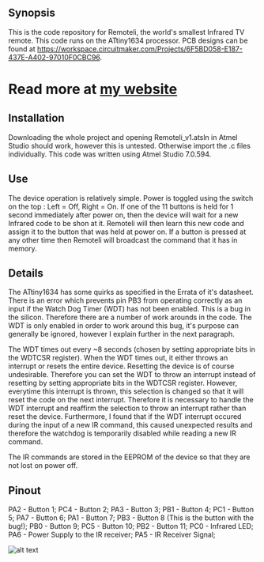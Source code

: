 ## Synopsis

This is the code repository for Remoteli, the world's smallest Infrared TV remote. This code runs on the ATtiny1634 processor.
PCB designs can be found at https://workspace.circuitmaker.com/Projects/6F5BD058-E187-437E-A402-97010F0CBC96.

# Read more at [my website](http://projects.matthollands.com/category/remoteli/)

## Installation

Downloading the whole project and opening Remoteli_v1.atsln in Atmel Studio should work, however this is untested. Otherwise import the .c files individually.
This code was written using Atmel Studio 7.0.594.

## Use
The device operation is relatively simple. Power is toggled using the switch on the top : Left = Off, Right = On. If one of the 11 buttons is held for 1 second immediately after power on, then the device will wait for a new Infrared code to be shon at it. Remoteli will then learn this new code and assign it to the button that was held at power on.
If a button is pressed at any other time then Remoteli will broadcast the command that it has in memory.

## Details
The ATtiny1634 has some quirks as specified in the Errata of it's datasheet. There is an error which prevents pin PB3 from operating correctly as an input if the Watch Dog Timer (WDT) has not been enabled. This is a bug in the silicon. Therefore there are a number of work arounds in the code. The WDT is only enabled in order to work around this bug, it's purpose can generally be ignored, however I explain further in the next paragraph.

The WDT times out every ~8 seconds (chosen by setting appropriate bits in the WDTCSR register). When the WDT times out, it either throws an interrupt or resets the entire device. Resetting the device is of course undesirable. Therefore you can set the WDT to throw an interrupt instead of resetting by setting appropriate bits in the WDTCSR register. However, everytime this interrupt is thrown, this selection is changed so that it will reset the code on the next interrupt. Therefore it is necessary to handle the WDT interrupt and reaffirm the selection to throw an interrupt rather than reset the device.
Furthermore, I found that if the WDT interrupt occured during the input of a new IR command, this caused unexpected results and therefore the watchdog is temporarily disabled while reading a new IR command.

The IR commands are stored in the EEPROM of the device so that they are not lost on power off.

## Pinout
PA2 - Button 1;
PC4 - Button 2;
PA3 - Button 3;
PB1 - Button 4;
PC1 - Button 5;
PA7 - Button 6;
PA1 - Button 7;
PB3 - Button 8 (This is the button with the bug!);
PB0 - Button 9;
PC5 - Button 10;
PB2 - Button 11;
PC0 - Infrared LED;
PA6 - Power Supply to the IR receiver;
PA5 - IR Receiver Signal;

![alt text](https://keepdevelopingprojects.files.wordpress.com/2016/02/hands.jpg)
